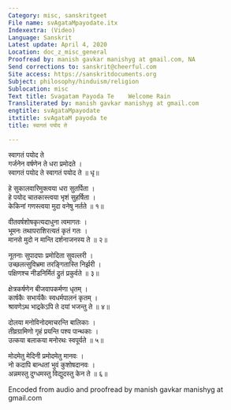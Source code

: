 ```yaml
---
Category: misc, sanskritgeet
File name: svAgataMpayodate.itx
Indexextra: (Video)
Language: Sanskrit
Latest update: April 4, 2020
Location: doc_z_misc_general
Proofread by: manish gavkar manishyg at gmail.com, NA
Send corrections to: sanskrit@cheerful.com
Site access: https://sanskritdocuments.org
Subject: philosophy/hinduism/religion
Sublocation: misc
Text title: Svagatam Payoda Te    Welcome Rain
Transliterated by: manish gavkar manishyg at gmail.com
engtitle: svAgataMpayodate
itxtitle: svAgataM payoda te
title: स्वागतं पयोद ते

---
```

  
 स्वागतं पयोद ते   
गर्जनेन वर्षणेन ते धरा प्रमोदते ।  
स्वागतं पयोद ते स्वागतं पयोद ते ॥ धृ॥  
  
हे सुकालवारिमुक्त्वया धरा सुतर्पिता ।  
हे पयोद चातकास्त्वया भृशं सुहर्षिता ।  
केकिनां गणस्त्वया मुदा वनेषु नर्तते ॥ १॥  
  
वीतवर्षशोषकृत्यदाधुना त्वमागतः ।  
भूमनः तथापराशिरत्यतं कृतं गतः ।  
मानसे मुदो न मान्ति दर्शनाजनस्य ते ॥ २॥  
  
नूतनाः सुपादपाः प्रमोदिता सुवल्लरी ।  
उच्छलत्सुविभ्रमा तरङ्गितास्ति निर्झरी ।  
पक्षिणश्च नीडनिर्मितं द्रुतं प्रकुर्वते ॥ ३॥  
  
क्षेत्रकर्षणेन बीजवापकर्मणा धृतम् ।  
कार्षकैः सभार्यकैः स्वधर्मपालनं कृतम् ।  
श्रावणेऽथ भाद्रकेऽपि ते दयां भजन्तु ते ॥ ४॥  
  
दोलया मनोविनोदमाचरन्ति बालिकाः ।  
तीव्रग्रामिणो गृहं प्रयन्ति पश्य पान्थकाः ।  
उत्कया बलाकया मनोरथः स्वपूर्यते ॥ ५॥  
  
मोदमेतु मेदिनी प्रमोदमेतु मानवः ।  
नो कदापि बान्धतां भुवं कुशोषदानवः ।  
अन्नमस्तु दुग्धमस्तु विद्युदस्तु केन ते ॥ ६॥  
  
  
Encoded from audio and proofread by manish gavkar manishyg at gmail.com  
  
